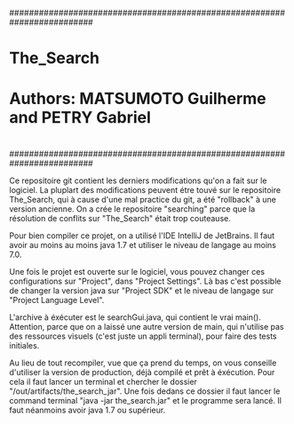 #########################################################################
# The_Search                                                            #
#                                                                       #
# Authors: MATSUMOTO Guilherme and PETRY Gabriel                        #
#                                                                       #
#########################################################################

Ce repositoire git contient les derniers modifications qu'on a fait sur le logiciel. La pluplart des modifications peuvent étre touvé
sur le repositoire The_Search, qui à cause d'une mal practice du git, a été "rollback" à une version ancienne. On a crée le repositoire
"searching" parce que la résolution de conflits sur "The_Search" était trop couteause.

Pour bien compiler ce projet, on a utilisé l'IDE IntelliJ de JetBrains. Il faut avoir au moins au moins java 1.7 et utiliser le niveau
de langage au moins 7.0.

Une fois le projet est ouverte sur le logiciel, vous pouvez changer ces configurations sur "Project", dans "Project Settings". Là bas c'est
possible de changer la version java sur "Project SDK" et le niveau de langage sur "Project Language Level".

L'archive à éxécuter est le searchGui.java, qui contient le vrai main(). Attention, parce que on a laissé une autre version de main, qui
n'utilise pas des ressources visuels (c'est juste un appli terminal), pour faire des tests initiales.

Au lieu de tout recompiler, vue que ça prend du temps, on vous conseille d'utiliser la version de production, déjà compilé et prêt à
éxécution. Pour cela il faut lancer un terminal et chercher le dossier "/out/artifacts/the_search_jar". Une fois dedans ce dossier il
faut lancer le command terminal "java -jar the_search.jar" et le programme sera lancé. Il faut néanmoins avoir java 1.7 ou supérieur.